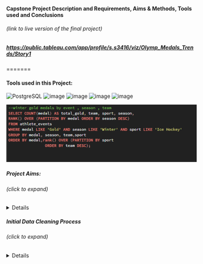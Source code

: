 
#### Capstone Project Description and Requirements, Aims & Methods, Tools used and Conclusions 
###### *(link to live version of the final project)*
##### https://public.tableau.com/app/profile/s.s3416/viz/Olymp_Medals_Trends/Story1 
=======
#### Tools used in this Project:

![PostgreSQL](https://a11ybadges.com/badge?logo=postgresql)  ![image](https://github.com/ssoehdata/SQL_for_Data_Science_Specialization_Course/assets/150803481/7fdb4c26-a680-4985-9bc9-39a147d4f8d3) ![image](https://img.shields.io/badge/Microsoft_SQL_Server-CC2927?style=for-the-badge&logo=microsoft-sql-server&logoColor=white) ![image](https://img.shields.io/badge/Tableau-E97627?style=for-the-badge&logo=Tableau&logoColor=white) 
![image](https://img.shields.io/badge/Microsoft_Excel-217346?style=for-the-badge&logo=microsoft-excel&logoColor=white) 

![alt text](https://github.com/ssoehdata/SQL_for_Data_Science_Specialization_Course/blob/main/Courses/4_SQL_for_DataScience_Capstone_Project/Capstone_Project/Final_Project_Materials/SQLQueries_examples/goldmedal_window_function.png) 

##### Project Aims:
######  *(click to expand)*
<details> 
<ul>I chose to examine what if any relationsships existed in the following:</ul>
<ul>1) Examine any overall trends in countries and medals won for both Summer and Winter Olympic Games</ul> 
<ul>2) Determine if any trends emerge for teams winning seasonal events for countries that favour such activities due to geography and climate</ul>
<ul>3) Determine if any trends emerged over time for medals won, participating countries</ul>
##### Data used: Publicly available data in two .csv files for Olympic Events and Medals won from 1900 to 2016
</details>
  
##### Initial Data Cleaning Process
###### *(click to expand)*
<details>
  
</details>


